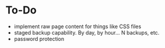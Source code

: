# To-Do

* implement raw page content for things like CSS files
* staged backup capability. By day, by hour... N backups, etc.
* password protection

